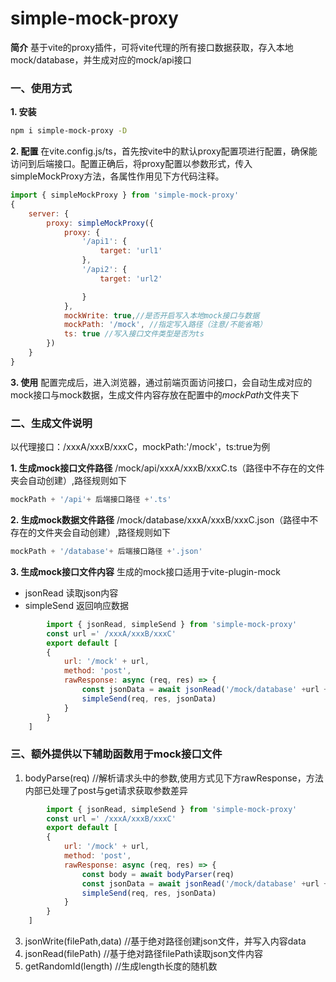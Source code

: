 # simple-mock-proxy

**简介**
基于vite的proxy插件，可将vite代理的所有接口数据获取，存入本地mock/database，并生成对应的mock/api接口

### 一、使用方式
**1. 安装**
```bash
npm i simple-mock-proxy -D
```
**2. 配置**
	在vite.config.js/ts，首先按vite中的默认proxy配置项进行配置，确保能访问到后端接口。配置正确后，将proxy配置以参数形式，传入simpleMockProxy方法，各属性作用见下方代码注释。
```js
import { simpleMockProxy } from 'simple-mock-proxy'
{
    server: {
        proxy: simpleMockProxy({
            proxy: {
                '/api1': {
                    target: 'url1'
                },
                '/api2': {
                    target: 'url2'

                }
            },
            mockWrite: true,//是否开启写入本地mock接口与数据
            mockPath: '/mock', //指定写入路径（注意/不能省略）
            ts: true //写入接口文件类型是否为ts
        })
    }
}
```
**3. 使用**
配置完成后，进入浏览器，通过前端页面访问接口，会自动生成对应的mock接口与mock数据，生成文件内容存放在配置中的*mockPath*文件夹下

### 二、生成文件说明
以代理接口：/xxxA/xxxB/xxxC，mockPath:'/mock'，ts:true为例

**1. 生成mock接口文件路径**
/mock/api/xxxA/xxxB/xxxC.ts（路径中不存在的文件夹会自动创建）,路径规则如下
```js
mockPath + '/api'+ 后端接口路径 +'.ts'
```
**2. 生成mock数据文件路径**
/mock/database/xxxA/xxxB/xxxC.json（路径中不存在的文件夹会自动创建）,路径规则如下
```js
mockPath + '/database'+ 后端接口路径 +'.json'
```

**3. 生成mock接口文件内容**
生成的mock接口适用于vite-plugin-mock
 - jsonRead  读取json内容
 - simpleSend  返回响应数据

```js
		import { jsonRead, simpleSend } from 'simple-mock-proxy'
		const url =' /xxxA/xxxB/xxxC'
		export default [
		{
			url: '/mock' + url,
			method: 'post',
			rawResponse: async (req, res) => {
				const jsonData = await jsonRead('/mock/database' +url + '.json')
				simpleSend(req, res, jsonData)
			}
		}
	]
```



 ### 三、额外提供以下辅助函数用于mock接口文件
1. bodyParse(req) //解析请求头中的参数,使用方式见下方rawResponse，方法内部已处理了post与get请求获取参数差异
```js
		import { jsonRead, simpleSend } from 'simple-mock-proxy'
		const url =' /xxxA/xxxB/xxxC'
		export default [
		{
			url: '/mock' + url,
			method: 'post',
			rawResponse: async (req, res) => {
				const body = await bodyParser(req)
				const jsonData = await jsonRead('/mock/database' +url + '.json')
				simpleSend(req, res, jsonData)
			}
		}
	]
```
3. jsonWrite(filePath,data) //基于绝对路径创建json文件，并写入内容data
4. jsonRead(filePath) //基于绝对路径filePath读取json文件内容
5. getRandomId(length) //生成length长度的随机数
